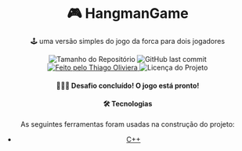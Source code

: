 <h1 align="center">
    🎮 HangmanGame
</h1>
<p align="center"> 🕹️ uma versão simples do jogo da forca para dois jogadores </p>
<p align="center">
  <img alt="Tamanho do Repositório" src="https://img.shields.io/github/repo-size/ThiagoOliveiraCordeiro/cpp-HangmanGame?style=for-the-badge">
  <img alt="GitHub last commit" src="https://img.shields.io/github/last-commit/ThiagoOliveiraCordeiro/cpp-HangmanGame?style=for-the-badge">
  <a href="https://github.com/ThiagoOliveiraCordeiro">
    <img alt="Feito pelo Thiago Oliviera" src="https://img.shields.io/badge/feito%20por-Thiago Oliveira-%237519C1?style=for-the-badge">
  </a>
  <img alt="Licença do Projeto" src="https://img.shields.io/cocoapods/l/m?style=for-the-badge" />
<p>
<h4 id="status" align="center"> 
	👨🏾‍💻  Desafio concluído! O jogo está pronto!
</h4>

<h4 id="status" align="center"> 
	🛠 Tecnologias
</h4> 

<p align="center"> As seguintes ferramentas foram usadas na construção do projeto: </p>

<ul>
    <li align="center"> <a href="https://docs.microsoft.com/pt-br/cpp/cpp/?view=msvc-160"> C++ </a> </li>
 </ul>
